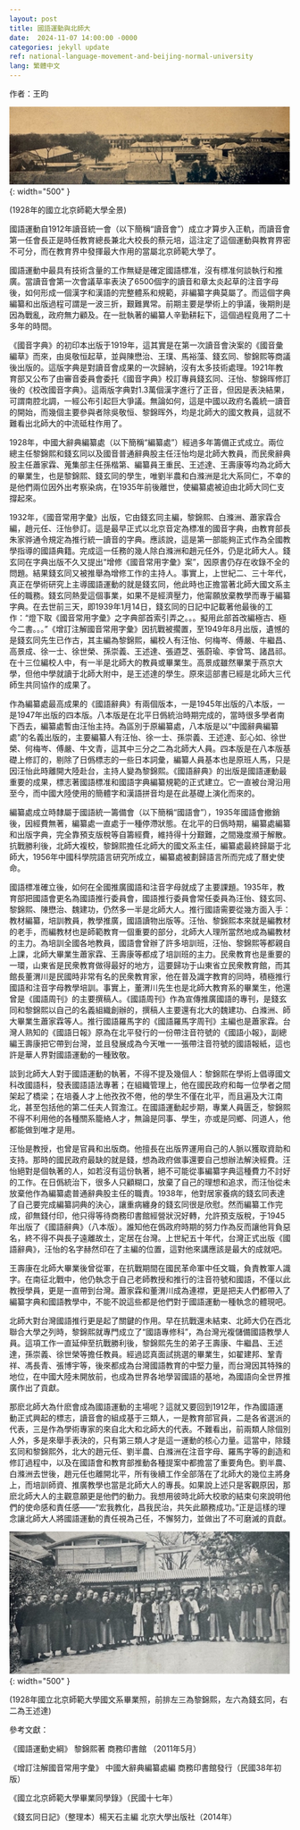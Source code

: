 ```yaml
---
layout: post
title: 國語運動與北師大
date:  2024-11-07 14:00:00 -0000
categories: jekyll update
ref: national-language-movement-and-beijing-normal-university
lang: 繁體中文
---
```


作者：王昀

![image](/assets/imgs/beijing_normal_univ_pan.jpg "1928年的國立北京師範大學全景"){: width="500" }
   
(1928年的國立北京師範大學全景)

國語運動自1912年讀音統一會（以下簡稱“讀音會”）成立才算步入正軌，而讀音會第一任會長正是時任教育總長兼北大校長的蔡元培，這注定了這個運動與教育界密不可分，而在教育界中發揮最大作用的當屬北京師範大學了。

國語運動中最具有技術含量的工作無疑是確定國語標准，沒有標准何談執行和推廣。當讀音會第一次會議草率表決了6500個字的讀音和章太炎起草的注音字母後，如何形成一個漢字和漢語的完整體系和規範，非編纂字典莫屬了。而這個字典編纂和出版過程可謂是一波三折，艱難異常。前期主要是學術上的爭議，後期則是因為戰亂，政府無力顧及。在一批執著的編纂人辛勤耕耘下，這個過程竟用了二十多年的時間。

《國音字典》的初印本出版于1919年，這其實是在第一次讀音會決案的《國音彙編草》而來，由吳敬恒起草，並與陳懋治、王璞、馬裕藻、錢玄同、黎錦熙等商議後出版的。這版字典是對讀音會成果的一次歸納，沒有太多技術處理。1921年教育部又公布了由審音委員會委托《國音字典》校訂專員錢玄同、汪怡、黎錦晖修訂後的《校改國音字典》。這兩版字典對1.3萬個漢字進行了正音，但因是表決結果，可謂南腔北調，一經公布引起巨大爭議。無論如何，這是中國以政府名義統一讀音的開始，而幾個主要參與者除吳敬恒、黎錦晖外，均是北師大的國文教員，這就不難看出北師大的中流砥柱作用了。

1928年，中國大辭典編纂處（以下簡稱“編纂處”）經過多年籌備正式成立。兩位總主任黎錦熙和錢玄同以及國音普通辭典股主任汪怡均是北師大教員，而民衆辭典股主任蕭家霖、蒐集部主任孫楷第、編纂員王重民、王述達、王壽康等均為北師大的畢業生，也是黎錦熙、錢玄同的學生，唯劉半農和白滌洲是北大系同仁，不幸的是他們兩位因外出考察染病，在1935年前後離世，使編纂處被迫由北師大同仁支撐起來。

1932年，《國音常用字彙》出版，它由錢玄同主編，黎錦熙、白滌洲、蕭家霖合編，趙元任、汪怡參訂。這是最早正式以北京音定為標准的國音字典，由教育部長朱家骅通令規定為推行統一讀音的字典。應該說，這是第一部能夠正式作為全國教學指導的國語典籍。完成這一任務的幾人除白滌洲和趙元任外，仍是北師大人。錢玄同在字典出版不久又提出“增修《國音常用字彙》案”，因原書仍存在收錄不全的問題。結果錢玄同又被推舉為增修工作的主持人。事實上，上世紀二、三十年代，真正在學術研究上主導國語運動的就是錢玄同，他此時也正擔當著北師大國文系主任的職務。錢玄同熱愛這個事業，如果不是經濟壓力，他甯願放棄教學而專于編纂字典。在去世前三天，即1939年1月14日，錢玄同的日記中記載著他最後的工作：“燈下取《國音常用字彙》之字典部首索引弄之。。。擬用此部首改編極古、極今二書。。。”《增訂注解國音常用字彙》因抗戰被擱置，至1949年8月出版，遺憾的是錢玄同先生已作古，其主編為黎錦熙，編校人有汪怡、何梅岑、傅嚴、牛繼昌、高景成、徐一士、徐世榮、孫崇義、王述達、張逎芝、張蔚瑜、李曾笃、諸昌祁。在十三位編校人中，有一半是北師大的教員或畢業生。高景成雖然畢業于燕京大學，但他中學就讀于北師大附中，是王述達的學生。原來這部書已經是北師大三代師生共同協作的成果了。

作為編纂處最高成果的《國語辭典》有兩個版本，一是1945年出版的八本版，一是1947年出版的四本版。八本版是在北平日僞統治時期完成的，當時很多學者南下西去，編纂處暫由汪怡主持。為區別于原編纂處，八本版是以“中國辭典編纂處”的名義出版的，主要編纂人有汪怡、徐一士、孫崇義、王述達、彭心如、徐世榮、何梅岑、傅嚴、牛文青，這其中三分之二為北師大人員。四本版是在八本版基礎上修訂的，剔除了日僞標志的一些日本詞彙，編纂人員基本也是原班人馬，只是因汪怡此時離開大陸赴台，主持人變為黎錦熙。《國語辭典》的出版是國語運動最重要的成果，標志著國語標准和國語字典編纂規範的正式建立。它一直被台灣沿用至今，而中國大陸使用的簡體字和漢語拼音均是在此基礎上演化而來的。

編纂處成立時隸屬于國語統一籌備會（以下簡稱“國語會”），1935年國語會撤銷後，因經費無著，編纂處一直處于一種停滯狀態。在北平的日僞時期，編纂處編纂和出版字典，完全靠預支版稅等自籌經費，維持得十分艱難，之間幾度瀕于解散。抗戰勝利後，北師大複校，黎錦熙擔任北師大的國文系主任，編纂處最終歸屬于北師大，1956年中國科學院語言研究所成立，編纂處被劃歸語言所而完成了曆史使命。

國語標准確立後，如何在全國推廣國語和注音字母就成了主要課題。1935年，教育部把國語會更名為國語推行委員會，國語推行委員會常任委員為汪怡、錢玄同、黎錦熙、陳懋治、魏建功，仍然多一半是北師大人。推行國語需要從幾方面入手：教材編纂，培訓教員，教學推廣，國語讀物出版等。汪怡、黎錦熙本來就是編教材的老手，而編教材也是師範教育一個重要的部分，北師大人理所當然地成為編教材的主力。為培訓全國各地教員，國語會曾辦了許多培訓班，汪怡、黎錦熙等都親自上課，北師大畢業生蕭家霖、王壽康等都成了培訓班的主力。民衆教育也是重要的一環，山東省是民衆教育做得最好的地方，這要歸功于山東省立民衆教育館，而其館長董渭川是民國時非常有名的民衆教育家，他在普及識字教育的同時，積極推行國語和注音字母教學培訓。事實上，董渭川先生也是北師大教育系的畢業生，他還曾是《國語周刊》的主要撰稿人。《國語周刊》作為宣傳推廣國語的專刊，是錢玄同和黎錦熙以自己的名義組織創辦的，撰稿人主要還有北大的魏建功、白滌洲、師大畢業生蕭家霖等人。推行國語羅馬字的《國語羅馬字周刊》主編也是蕭家霖。台灣人熟知的《國語日報》原為在北平發行的一份帶注音符號的《國語小報》，副總編王壽康把它帶到台灣，並且發展成為今天唯一一張帶注音符號的國語報紙，這也許是華人界對國語運動的一種致敬。

談到北師大人對于國語運動的執著，不得不提及幾個人：黎錦熙在學術上倡導國文科改國語科，發表國語語法專著；在組織管理上，他在國民政府和每一位學者之間架起了橋梁；在培養人才上他孜孜不倦，他的學生不僅在北平，而且遍及大江南北，甚至包括他的第二任夫人賀澹江。在國語運動起步期，專業人員匮乏，黎錦熙不得不利用他的各種關系籠絡人才，無論是同事、學生，亦或是同鄉、同道人，他都能做到唯才是用。

汪怡是教授，也曾是官員和出版商。他擅長在出版界運用自己的人脈以獲取資助和支持。那時的國民政府最缺的就是錢，想為政府做事還要自己想辦法解決經費。汪怡絕對是個執著的人，如若沒有這份執著，絕不可能從事編纂字典這種費力不討好的工作。在日僞統治下，很多人只顧糊口，放棄了自己的理想和追求，而汪怡從未放棄他作為編纂處普通辭典股主任的職責。1938年，他對居家養病的錢玄同表達了自己要完成編纂詞典的決心，讓重病纏身的錢玄同很是欣慰。然而編纂工作完成，卻無錢付印，他只得等待商務印書館經營狀況好轉，允許預支版稅，于1945年出版了《國語辭典》（八本版）。誰知他在僞政府時期的努力作為反而讓他背負惡名，終不得不與長子遠離故土，定居在台灣。上世紀五十年代，台灣正式出版《國語辭典》，汪怡的名字赫然印在了主編的位置，這對他來講應該是最大的成就吧。

王壽康在北師大畢業後曾從軍，在抗戰期間在國民革命軍中任文職，負責教軍人識字。在南征北戰中，他仍執念于自己老師教授和推行的注音符號和國語，不僅以此教授學員，更是一直帶到台灣。蕭家霖和董渭川成為連襟，更是把夫人們都帶入了編纂字典和國語教學中，不能不說這些都是他們對于國語運動一種執念的體現吧。

北師大對台灣國語推行更是起了關鍵的作用。早在抗戰還未結束、北師大仍在西北聯合大學之列時，黎錦熙就專門成立了“國語專修科”，為台灣光複儲備國語教學人員。這項工作一直延伸至抗戰勝利後，黎錦熙先生的弟子王壽康、牛繼昌、王述達，孫崇義、徐世榮等擔任教員。經過認真面試挑選的畢業生，如翟建邦、鞏青祥、馮長青、張博宇等，後來都成為台灣國語教育的中堅力量，而台灣因其特殊的地位，在中國大陸未開放前，也成為世界各地學習國語的基地，為國語向全世界推廣作出了貢獻。

那麽北師大為什麽會成為國語運動的主場呢？這就又要回到1912年，作為國語運動正式興起的標志，讀音會的組成基于三類人，一是教育部官員，二是各省選派的代表，三是作為學術專家的來自北大和北師大的代表。不難看出，前兩類人除個別人外，多是來舉手表決的，只有第三類人才是這一運動的核心力量。這當中，除錢玄同和黎錦熙外，北大的趙元任、劉半農、白滌洲在注音字母、羅馬字等的創造和修訂過程中，以及在國語會和教育部推動各種提案中都擔當了重要角色。劉半農、白滌洲去世後，趙元任也離開北平，所有後續工作全部落在了北師大的幾位主將身上，而培訓師資、推廣教學也當是北師大人的專長。如果說上述只是客觀原因，那麽北師大人的主觀意願更是他們的動力。我想用彼時北師大校歌的結束句來說明他們的使命感和責任感——“宏我教化，昌我民治，共矢此願務成功。”正是這樣的理念讓北師大人將國語運動的責任視為己任，不懈努力，並做出了不可磨滅的貢獻。

![image](/assets/imgs/shuda_graduation_1928.jpg "1928年國立北京師範大學國文系畢業照，前排左三為黎錦熙，左六為錢玄同，右二為王述達"){: width="500" }

(1928年國立北京師範大學國文系畢業照，前排左三為黎錦熙，左六為錢玄同，右二為王述達)

參考文獻：

《國語運動史綱》 黎錦熙著  商務印書館 （2011年5月）

《增訂注解國音常用字彙》 中國大辭典編纂處編 商務印書館發行（民國38年初版）

《國立北京師範大學畢業同學錄》（民國十七年）

《錢玄同日記》（整理本）楊天石主編  北京大學出版社（2014年）


